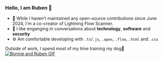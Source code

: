 ### Hello, I am Ruben 👋

- 🔨 While I haven’t maintained any open-source contributions since June 2024, I'm a co-creator of Lightning Flow Scanner. 
- 💬 I like enganging in conversations about **technology**, **software** and **security**
- ⚙️ Am comfortable developing with `.ts`/`.js`, `.apex`, `.flow`, `.html` and `.css`

Outside of work, I spend most of my time training my dog🐶
[![Bonnie and Ruben GIF](./media/bonnieandruben.gif)](https://www.youtube.com/@bonnieandruben)
